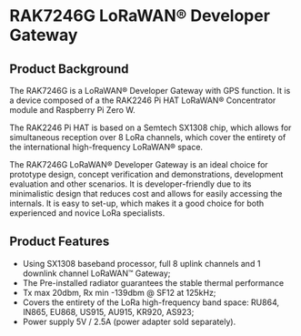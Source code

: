 
# RAK7246G LoRaWAN® Developer Gateway

<Cimg src="/assets/images/quick-start-guide/rak7246/rak7246.jpg" width="100%" figure_number = "1" caption="RAK7246G LoRaWAN® Developer Gateway"/>

## Product Background
The RAK7246G is a LoRaWAN® Developer Gateway with GPS function. It is a device composed of a the RAK2246 Pi HAT LoRaWAN® Concentrator module and Raspberry Pi Zero W.

The RAK2246 Pi HAT is based on a Semtech SX1308 chip, which allows for simultaneous reception over 8 LoRa channels, which cover the entirety of the international high-frequency LoRaWAN® space.

The RAK7246G LoRaWAN® Developer Gateway is an ideal choice for prototype design, concept verification and demonstrations, development evaluation and other scenarios. It is developer-friendly due to its minimalistic design that reduces cost and allows for easily accessing the internals. It is easy to set-up, which makes it a good choice for both experienced and novice LoRa specialists.

## Product Features
* Using SX1308 baseband processor, full 8 uplink channels and 1 downlink channel LoRaWAN™ Gateway;
* The Pre-installed radiator guarantees the stable thermal performance
* Tx max 20dbm, Rx min -139dbm @ SF12 at 125kHz;
* Covers the entirety of the LoRa high-frequency band space: RU864, IN865, EU868, US915, AU915, KR920, AS923;
* Power supply 5V / 2.5A (power adapter sold separately).
